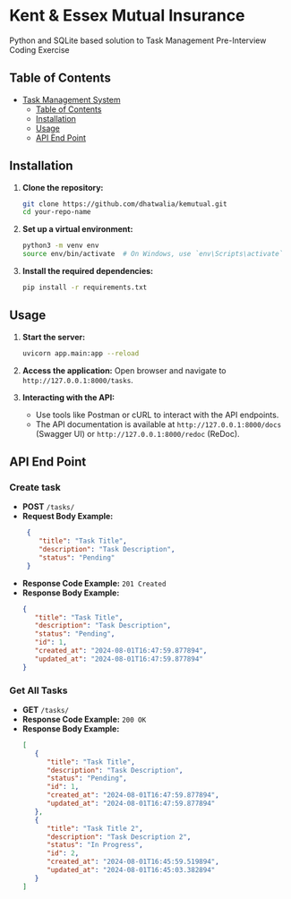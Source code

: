 # Kent & Essex Mutual Insurance

Python and SQLite based solution to Task Management Pre-Interview Coding Exercise

## Table of Contents

- [Task Management System](#project)
  - [Table of Contents](#table-of-contents)
  - [Installation](#installation)
  - [Usage](#usage)
  - [API End Point](#api-end-point)

## Installation

1. **Clone the repository:**
   ```sh
   git clone https://github.com/dhatwalia/kemutual.git
   cd your-repo-name
   ```

2. **Set up a virtual environment:**
   ```sh
   python3 -m venv env
   source env/bin/activate  # On Windows, use `env\Scripts\activate`
   ```

3. **Install the required dependencies:**
   ```sh
   pip install -r requirements.txt
   ```

## Usage

1. **Start the server:**
   ```sh
   uvicorn app.main:app --reload
   ```

2. **Access the application:**
   Open browser and navigate to `http://127.0.0.1:8000/tasks`.

3. **Interacting with the API:**
   - Use tools like Postman or cURL to interact with the API endpoints.
   - The API documentation is available at `http://127.0.0.1:8000/docs` (Swagger UI) or `http://127.0.0.1:8000/redoc` (ReDoc).

## API End Point
### Create task
- **POST** `/tasks/`
- **Request Body Example:**
  ```json
   {
      "title": "Task Title",
      "description": "Task Description",
      "status": "Pending"
   }
- **Response Code Example:** `201 Created`
- **Response Body Example:**
   ```json
   {
      "title": "Task Title",
      "description": "Task Description",
      "status": "Pending",
      "id": 1,
      "created_at": "2024-08-01T16:47:59.877894",
      "updated_at": "2024-08-01T16:47:59.877894"
   }
   ```

### Get All Tasks
- **GET** `/tasks/`
- **Response Code Example:** `200 OK`
- **Response Body Example:**
   ```json
   [
      {
         "title": "Task Title",
         "description": "Task Description",
         "status": "Pending",
         "id": 1,
         "created_at": "2024-08-01T16:47:59.877894",
         "updated_at": "2024-08-01T16:47:59.877894"
      },
      {
         "title": "Task Title 2",
         "description": "Task Description 2",
         "status": "In Progress",
         "id": 2,
         "created_at": "2024-08-01T16:45:59.519894",
         "updated_at": "2024-08-01T16:45:03.382894"
      }
   ]
   ```
